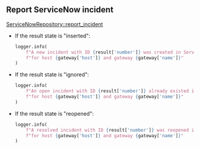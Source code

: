## Report ServiceNow incident

[ServiceNowRepository::report_incident](../repositories/servicenow_repository/report_incident.md)

* If the result state is "inserted":
    ```python
    logger.info(
        f"A new incident with ID {result['number']} was created in ServiceNow "
        f"for host {gateway['host']} and gateway {gateway['name']}"
    )
    ```
* If the result state is "ignored":
    ```python
    logger.info(
        f"An open incident with ID {result['number']} already existed in ServiceNow "
        f"for host {gateway['host']} and gateway {gateway['name']}"
    )
    ```
* If the result state is "reopened":
    ```python
    logger.info(
        f"A resolved incident with ID {result['number']} was reopened in ServiceNow "
        f"for host {gateway['host']} and gateway {gateway['name']}"
    )
    ```

